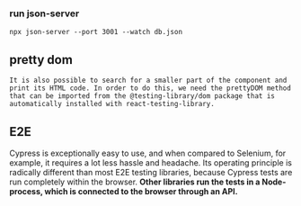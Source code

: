 ### run json-server

`npx json-server --port 3001 --watch db.json`


## pretty dom 

```
It is also possible to search for a smaller part of the component and print its HTML code. In order to do this, we need the prettyDOM method that can be imported from the @testing-library/dom package that is automatically installed with react-testing-library.
```

## E2E

Cypress is exceptionally easy to use, and when compared to Selenium, for example, it requires a lot less hassle and headache. Its operating principle is radically different than most E2E testing libraries, because Cypress tests are run completely within the browser. **Other libraries run the tests in a Node-process, which is connected to the browser through an API.**

